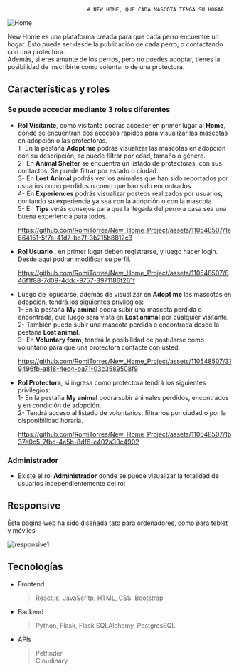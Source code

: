                              # NEW HOME, QUE CADA MASCOTA TENGA SU HOGAR


![Home](https://github.com/RomiTorres/New_Home_Project/assets/110548507/1c27111a-6209-4a59-be45-4b964a7dc31b)

New Home es una plataforma creada para que cada perro encuentre un hogar. Esto puede ser desde la publicación de cada perro, o contactando con una protectora. <br>
Además, si eres amante de los perros, pero no puedes adoptar, tienes la posibilidad de inscribirte como voluntario de una protectora.

## Características y roles

### Se puede acceder mediante 3 roles diferentes 
- **Rol Visitante**, como visitante podrás acceder en primer lugar al **Home**, donde se encuentran dos accesos rápidos para visualizar las mascotas en adopción o las protectoras. <br>
  1- En la pestaña **Adopt me** podrás visualizar las mascotas en adopción con su descripción, se puede filtrar por edad, tamaño o género. <br>
  2- En **Animal Shelter** se encuentra un listado de protectoras, con sus contactos. Se puede filtrar por estado o ciudad. <br>
  3- En **Lost Animal** podrás ver los animales que han sido reportados por usuarios como perdidos o como que han sido encontrados. <br>
  4- En **Experiences** podrás visualizar posteos realizados por usuarios, contando su experiencia ya sea con la adopción o con la mascota. <br>
  5- En **Tips** verás consejos para que la llegada del perro a casa sea una buena experiencia para todos. <br>
  
   https://github.com/RomiTorres/New_Home_Project/assets/110548507/1e864151-5f7a-41d7-be7f-3b215b8812c3


  

- **Rol Usuario** , en primer lugar deben registrarse, y luego hacer login. Desde aquí podran modificar su perfil.



     https://github.com/RomiTorres/New_Home_Project/assets/110548507/846f1f88-7d09-4ddc-9757-3971186f261f


-    Luego de loguearse, además de visualizar en **Adopt me** las mascotas en adopción, tendrá los siguientes privilegios: <br>
   1- En la pestaña **My aminal** podrá subir una mascota perdida o encontrada, que luego será vista en **Lost animal** por cualquier visitante.<br>
   2- También puede subir una mascota perdida o encontrada desde la pestaña **Lost animal**.<br>
   3- En **Voluntary form**, tendrá la posibilidad de postularse como voluntario para que una protectora contacte con usted. <br>
   


   


     https://github.com/RomiTorres/New_Home_Project/assets/110548507/319496fb-a818-4ec4-ba71-03c3589508f9



  

- **Rol Protectora**, si ingresa como protectora tendrá los siguientes privilegios:<br>
  1- En la pestaña **My animal** podrá subir animales perdidos, encontrados y en condición de adopción.<br>
  2- Tendrá acceso al listado de voluntarios, filtrarlos por ciudad o por la disponibilidad horaria.



    https://github.com/RomiTorres/New_Home_Project/assets/110548507/1b37e0c5-7fbc-4e5b-8df6-c402a30c4902

### Administrador
- Existe el rol **Administrador** donde se puede visualizar la totalidad de usuarios independientemente del rol

## Responsive

Ésta página web ha sido diseñada tato para ordenadores, como para teblet y móviles 


![responsive1](https://github.com/RomiTorres/New_Home_Project/assets/110548507/a2245e40-c1c2-4b65-8dc3-4c39f4a15908)


## Tecnologías

- Frontend <br>
  > React.js, JavaScritp, HTML, CSS, Bootstrap

- Backend
  > Python, Flask, Flask SQLAlchemy, PostgresSQL

- APIs
  > Petfinder <br>
  > Cloudinary
  
